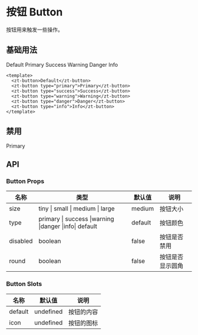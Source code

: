 # 按钮 Button

按钮⽤来触发⼀些操作。

## 基础⽤法

<script setup lang="ts">
const handleClick = () =>{
 alert('1')
}
</script>

<zt-button>Default</zt-button>
<zt-button type="primary">Primary</zt-button>
<zt-button type="success">Success</zt-button>
<zt-button type="warning">Warning</zt-button>
<zt-button type="danger">Danger</zt-button>
<zt-button type="info">Info</zt-button>

```vue
<template>
  <zt-button>Default</zt-button>
  <zt-button type="primary">Primary</zt-button>
  <zt-button type="success">Success</zt-button>
  <zt-button type="warning">Warning</zt-button>
  <zt-button type="danger">Danger</zt-button>
  <zt-button type="info">Info</zt-button>
</template>
```

## 禁⽤

<zt-button type="primary"
disabled>Primary</zt-button>

<!-- ```html
<zt-button type="primary" disabled>Primary</zt-button>
```

```html
<zt-button :round="true" size="large" @click="handleClick">
  <template #icon> </template>
  我爱你
</zt-button>
<zt-button :round="true" :loading="true">
  <template #icon> </template>
  我爱你
</zt-button>
<zt-button :round="true" icon-placement="right">
  <template #icon> </template>
  我爱你
</zt-button>
``` -->

## API

### Button Props

| 名称     | 类型                                                   | 默认值  | 说明             |
| -------- | ------------------------------------------------------ | ------- | ---------------- |
| size     | tiny \| small \| medium \| large                       | medium  | 按钮⼤⼩         |
| type     | primary \| success \|warning \|danger \|info\| default | default | 按钮颜⾊         |
| disabled | boolean                                                | false   | 按钮是否禁⽤     |
| round    | boolean                                                | false   | 按钮是否显示圆⻆ |

### Button Slots

| 名称    | 默认值    | 说明       |
| ------- | --------- | ---------- |
| default | undefined | 按钮的内容 |
| icon    | undefined | 按钮的图标 |
